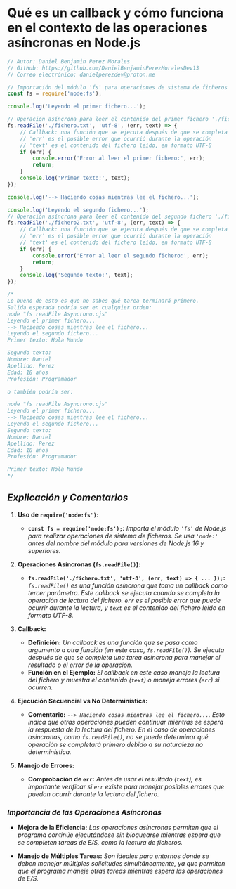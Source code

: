 <!-- Autor: Daniel Benjamin Perez Morales -->
<!-- GitHub: https://github.com/DanielBenjaminPerezMoralesDev13 -->
<!-- Gitlab: https://gitlab.com/DanielBenjaminPerezMoralesDev13 -->
<!-- Correo electrónico: danielperezdev@proton.me -->

# **Qué es un callback y cómo funciona en el contexto de las operaciones asíncronas en Node.js**

```javascript
// Autor: Daniel Benjamin Perez Morales
// GitHub: https://github.com/DanielBenjaminPerezMoralesDev13
// Correo electrónico: danielperezdev@proton.me

// Importación del módulo 'fs' para operaciones de sistema de ficheros
const fs = require('node:fs');

console.log('Leyendo el primer fichero...');

// Operación asíncrona para leer el contenido del primer fichero './fichero.txt'
fs.readFile('./fichero.txt', 'utf-8', (err, text) => {
    // Callback: una función que se ejecuta después de que se completa una tarea asíncrona
    // 'err' es el posible error que ocurrió durante la operación
    // 'text' es el contenido del fichero leído, en formato UTF-8
    if (err) {
        console.error('Error al leer el primer fichero:', err);
        return;
    }
    console.log('Primer texto:', text);
});

console.log('--> Haciendo cosas mientras lee el fichero...');

console.log('Leyendo el segundo fichero...');
// Operación asíncrona para leer el contenido del segundo fichero './fichero2.txt'
fs.readFile('./fichero2.txt', 'utf-8', (err, text) => {
    // Callback: una función que se ejecuta después de que se completa una tarea asíncrona
    // 'err' es el posible error que ocurrió durante la operación
    // 'text' es el contenido del fichero leído, en formato UTF-8
    if (err) {
        console.error('Error al leer el segundo fichero:', err);
        return;
    }
    console.log('Segundo texto:', text);
});

/*
Lo bueno de esto es que no sabes qué tarea terminará primero.
Salida esperada podría ser en cualquier orden:
node "fs readFile Asyncrono.cjs"
Leyendo el primer fichero...
--> Haciendo cosas mientras lee el fichero...
Leyendo el segundo fichero...
Primer texto: Hola Mundo

Segundo texto:
Nombre: Daniel
Apellido: Perez
Edad: 18 años
Profesión: Programador

o también podría ser:

node "fs readFile Asyncrono.cjs"
Leyendo el primer fichero...
--> Haciendo cosas mientras lee el fichero...
Leyendo el segundo fichero...
Segundo texto:
Nombre: Daniel
Apellido: Perez
Edad: 18 años
Profesión: Programador

Primer texto: Hola Mundo
*/
```

## ***Explicación y Comentarios***

1. **Uso de `require('node:fs')`:**
   - **`const fs = require('node:fs');`:** *Importa el módulo `'fs'` de Node.js para realizar operaciones de sistema de ficheros. Se usa `'node:'` antes del nombre del módulo para versiones de Node.js 16 y superiores.*

2. **Operaciones Asíncronas (`fs.readFile()`):**
   - **`fs.readFile('./fichero.txt', 'utf-8', (err, text) => { ... });`:** *`fs.readFile()` es una función asíncrona que toma un callback como tercer parámetro. Este callback se ejecuta cuando se completa la operación de lectura del fichero. `err` es el posible error que puede ocurrir durante la lectura, y `text` es el contenido del fichero leído en formato UTF-8.*

3. **Callback:**
   - **Definición:** *Un callback es una función que se pasa como argumento a otra función (en este caso, `fs.readFile()`). Se ejecuta después de que se completa una tarea asíncrona para manejar el resultado o el error de la operación.*
   - **Función en el Ejemplo:** *El callback en este caso maneja la lectura del fichero y muestra el contenido (`text`) o maneja errores (`err`) si ocurren.*

4. **Ejecución Secuencial vs No Determinística:**
   - **Comentario:** *`--> Haciendo cosas mientras lee el fichero...`. Esto indica que otras operaciones pueden continuar mientras se espera la respuesta de la lectura del fichero. En el caso de operaciones asíncronas, como `fs.readFile()`, no se puede determinar qué operación se completará primero debido a su naturaleza no determinística.*

5. **Manejo de Errores:**
   - **Comprobación de `err`:** *Antes de usar el resultado (`text`), es importante verificar si `err` existe para manejar posibles errores que puedan ocurrir durante la lectura del fichero.*

### ***Importancia de las Operaciones Asíncronas***

- **Mejora de la Eficiencia:** *Las operaciones asíncronas permiten que el programa continúe ejecutándose sin bloquearse mientras espera que se completen tareas de E/S, como la lectura de ficheros.*
  
- **Manejo de Múltiples Tareas:** *Son ideales para entornos donde se deben manejar múltiples solicitudes simultáneamente, ya que permiten que el programa maneje otras tareas mientras espera las operaciones de E/S.*
